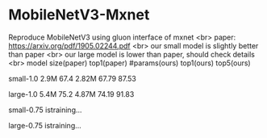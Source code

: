 # MobileNetV3-Mxnet
Reproduce MobileNetV3 using gluon interface of mxnet \<br>
paper: https://arxiv.org/pdf/1905.02244.pdf \<br>
our small model is slightly better than paper \<br>
our large model is lower than paper, should check details \<br>
model           size(paper)      top1(paper)     #params(ours)      top1(ours)      top5(ours)

small-1.0         2.9M             67.4             2.82M              67.79           87.53

large-1.0         5.4M             75.2             4.87M              74.19           91.83

small-0.75      istraining...

large-0.75      istraining...
